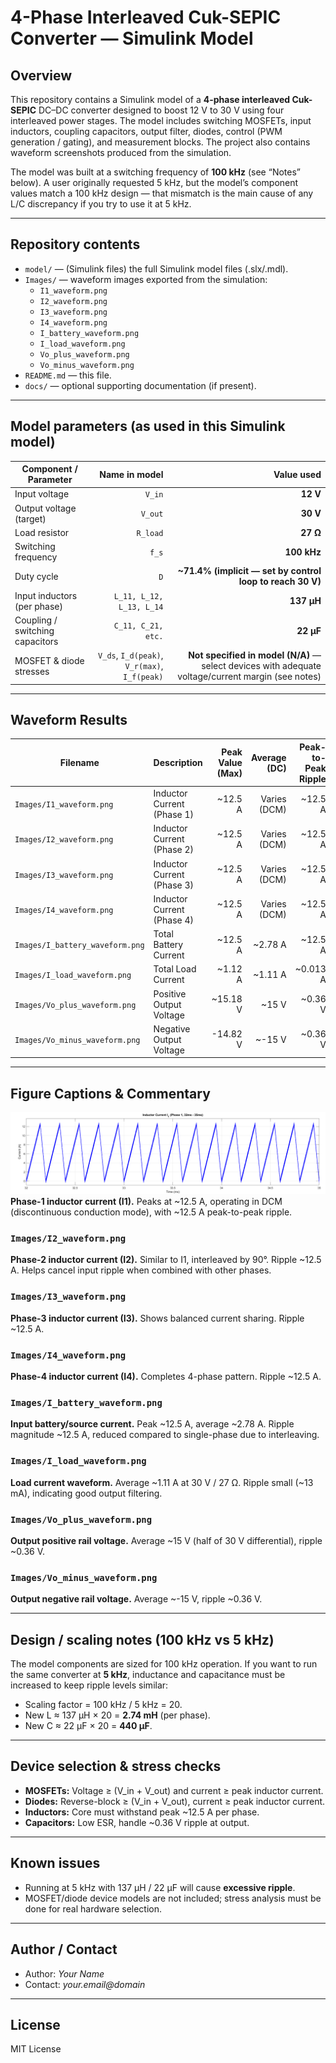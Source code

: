 # 4-Phase Interleaved Cuk-SEPIC Converter — Simulink Model

## Overview
This repository contains a Simulink model of a **4-phase interleaved Cuk-SEPIC** DC–DC converter designed to boost 12 V to 30 V using four interleaved power stages. The model includes switching MOSFETs, input inductors, coupling capacitors, output filter, diodes, control (PWM generation / gating), and measurement blocks. The project also contains waveform screenshots produced from the simulation.

The model was built at a switching frequency of **100 kHz** (see “Notes” below). A user originally requested 5 kHz, but the model’s component values match a 100 kHz design — that mismatch is the main cause of any L/C discrepancy if you try to use it at 5 kHz.

---

## Repository contents
- `model/` — (Simulink files) the full Simulink model files (.slx/.mdl).  
- `Images/` — waveform images exported from the simulation:
  - `I1_waveform.png`
  - `I2_waveform.png`
  - `I3_waveform.png`
  - `I4_waveform.png`
  - `I_battery_waveform.png`
  - `I_load_waveform.png`
  - `Vo_plus_waveform.png`
  - `Vo_minus_waveform.png`
- `README.md` — this file.
- `docs/` — optional supporting documentation (if present).

---

## Model parameters (as used in this Simulink model)
| Component / Parameter | Name in model | Value used |
|---|---:|---:|
| Input voltage | `V_in` | **12 V** |
| Output voltage (target) | `V_out` | **30 V** |
| Load resistor | `R_load` | **27 Ω** |
| Switching frequency | `f_s` | **100 kHz** |
| Duty cycle | `D` | **~71.4% (implicit — set by control loop to reach 30 V)** |
| Input inductors (per phase) | `L_11, L_12, L_13, L_14` | **137 μH** |
| Coupling / switching capacitors | `C_11, C_21, etc.` | **22 μF** |
| MOSFET & diode stresses | `V_ds`, `I_d(peak)`, `V_r(max)`, `I_f(peak)` | **Not specified in model (N/A)** — select devices with adequate voltage/current margin (see notes) |

---

## Waveform Results

| Filename | Description | Peak Value (Max) | Average (DC) | Peak-to-Peak Ripple |
|---|---|---:|---:|---:|
| `Images/I1_waveform.png` | Inductor Current (Phase 1) | ~12.5 A | Varies (DCM) | ~12.5 A |
| `Images/I2_waveform.png` | Inductor Current (Phase 2) | ~12.5 A | Varies (DCM) | ~12.5 A |
| `Images/I3_waveform.png` | Inductor Current (Phase 3) | ~12.5 A | Varies (DCM) | ~12.5 A |
| `Images/I4_waveform.png` | Inductor Current (Phase 4) | ~12.5 A | Varies (DCM) | ~12.5 A |
| `Images/I_battery_waveform.png` | Total Battery Current | ~12.5 A | ~2.78 A | ~12.5 A |
| `Images/I_load_waveform.png` | Total Load Current | ~1.12 A | ~1.11 A | ~0.013 A |
| `Images/Vo_plus_waveform.png` | Positive Output Voltage | ~15.18 V | ~15 V | ~0.36 V |
| `Images/Vo_minus_waveform.png` | Negative Output Voltage | -14.82 V | ~-15 V | ~0.36 V |

---

## Figure Captions & Commentary

![Figure 1: High-level block diagram of the DTC system in Simulink.](Images/I1_waveform.png)
**Phase-1 inductor current (I1).** Peaks at ~12.5 A, operating in DCM (discontinuous conduction mode), with ~12.5 A peak-to-peak ripple.

### `Images/I2_waveform.png`  
**Phase-2 inductor current (I2).** Similar to I1, interleaved by 90°. Ripple ~12.5 A. Helps cancel input ripple when combined with other phases.

### `Images/I3_waveform.png`  
**Phase-3 inductor current (I3).** Shows balanced current sharing. Ripple ~12.5 A.

### `Images/I4_waveform.png`  
**Phase-4 inductor current (I4).** Completes 4-phase pattern. Ripple ~12.5 A.

### `Images/I_battery_waveform.png`  
**Input battery/source current.** Peak ~12.5 A, average ~2.78 A. Ripple magnitude ~12.5 A, reduced compared to single-phase due to interleaving.

### `Images/I_load_waveform.png`  
**Load current waveform.** Average ~1.11 A at 30 V / 27 Ω. Ripple small (~13 mA), indicating good output filtering.

### `Images/Vo_plus_waveform.png`  
**Output positive rail voltage.** Average ~15 V (half of 30 V differential), ripple ~0.36 V.

### `Images/Vo_minus_waveform.png`  
**Output negative rail voltage.** Average ~-15 V, ripple ~0.36 V.

---

## Design / scaling notes (100 kHz vs 5 kHz)
The model components are sized for 100 kHz operation. If you want to run the same converter at **5 kHz**, inductance and capacitance must be increased to keep ripple levels similar:

- Scaling factor = 100 kHz / 5 kHz = 20.  
- New L ≈ 137 μH × 20 = **2.74 mH** (per phase).  
- New C ≈ 22 μF × 20 = **440 μF**.  

---

## Device selection & stress checks
- **MOSFETs:** Voltage ≥ (V_in + V_out) and current ≥ peak inductor current.  
- **Diodes:** Reverse-block ≥ (V_in + V_out), current ≥ peak inductor current.  
- **Inductors:** Core must withstand peak ~12.5 A per phase.  
- **Capacitors:** Low ESR, handle ~0.36 V ripple at output.

---

## Known issues
- Running at 5 kHz with 137 μH / 22 μF will cause **excessive ripple**.  
- MOSFET/diode device models are not included; stress analysis must be done for real hardware selection.

---

## Author / Contact
- Author: *Your Name*  
- Contact: *your.email@domain*  

---

## License
MIT License
